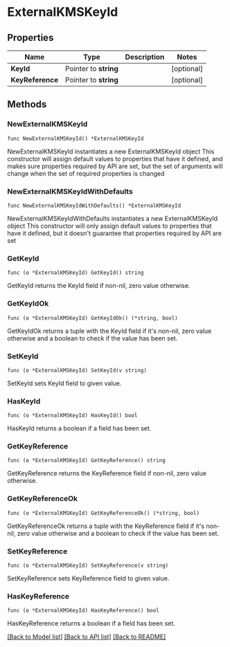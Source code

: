 # ExternalKMSKeyId

## Properties

Name | Type | Description | Notes
------------ | ------------- | ------------- | -------------
**KeyId** | Pointer to **string** |  | [optional] 
**KeyReference** | Pointer to **string** |  | [optional] 

## Methods

### NewExternalKMSKeyId

`func NewExternalKMSKeyId() *ExternalKMSKeyId`

NewExternalKMSKeyId instantiates a new ExternalKMSKeyId object
This constructor will assign default values to properties that have it defined,
and makes sure properties required by API are set, but the set of arguments
will change when the set of required properties is changed

### NewExternalKMSKeyIdWithDefaults

`func NewExternalKMSKeyIdWithDefaults() *ExternalKMSKeyId`

NewExternalKMSKeyIdWithDefaults instantiates a new ExternalKMSKeyId object
This constructor will only assign default values to properties that have it defined,
but it doesn't guarantee that properties required by API are set

### GetKeyId

`func (o *ExternalKMSKeyId) GetKeyId() string`

GetKeyId returns the KeyId field if non-nil, zero value otherwise.

### GetKeyIdOk

`func (o *ExternalKMSKeyId) GetKeyIdOk() (*string, bool)`

GetKeyIdOk returns a tuple with the KeyId field if it's non-nil, zero value otherwise
and a boolean to check if the value has been set.

### SetKeyId

`func (o *ExternalKMSKeyId) SetKeyId(v string)`

SetKeyId sets KeyId field to given value.

### HasKeyId

`func (o *ExternalKMSKeyId) HasKeyId() bool`

HasKeyId returns a boolean if a field has been set.

### GetKeyReference

`func (o *ExternalKMSKeyId) GetKeyReference() string`

GetKeyReference returns the KeyReference field if non-nil, zero value otherwise.

### GetKeyReferenceOk

`func (o *ExternalKMSKeyId) GetKeyReferenceOk() (*string, bool)`

GetKeyReferenceOk returns a tuple with the KeyReference field if it's non-nil, zero value otherwise
and a boolean to check if the value has been set.

### SetKeyReference

`func (o *ExternalKMSKeyId) SetKeyReference(v string)`

SetKeyReference sets KeyReference field to given value.

### HasKeyReference

`func (o *ExternalKMSKeyId) HasKeyReference() bool`

HasKeyReference returns a boolean if a field has been set.


[[Back to Model list]](../README.md#documentation-for-models) [[Back to API list]](../README.md#documentation-for-api-endpoints) [[Back to README]](../README.md)


